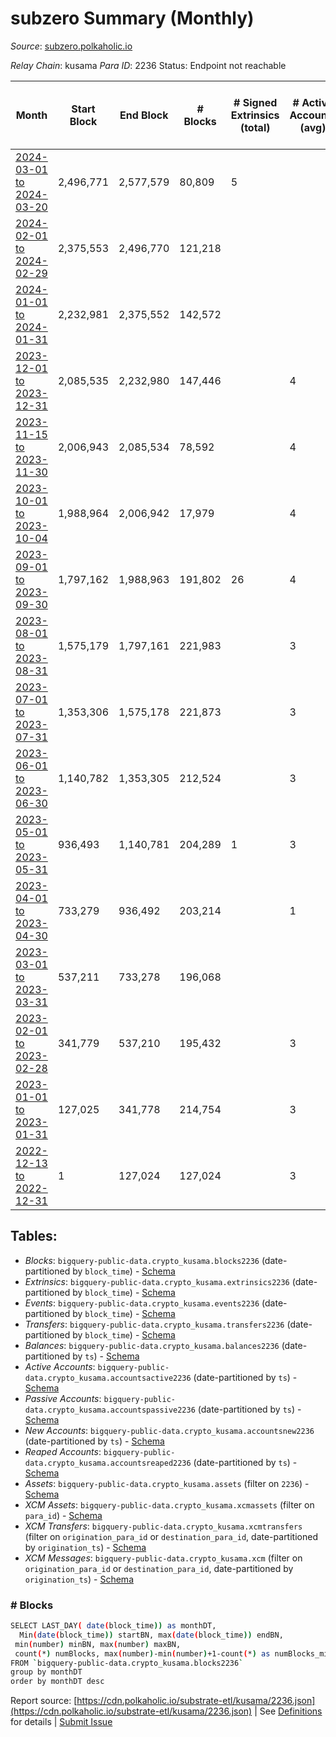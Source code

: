 # subzero Summary (Monthly)

_Source_: [subzero.polkaholic.io](https://subzero.polkaholic.io)

*Relay Chain*: kusama
*Para ID*: 2236
Status: Endpoint not reachable


| Month | Start Block | End Block | # Blocks | # Signed Extrinsics (total) | # Active Accounts (avg) | # Addresses with Balances (max) | Issues |
| ----- | ----------- | --------- | -------- | --------------------------- | ----------------------- | ------------------------------- | ------ |
| [2024-03-01 to 2024-03-20](/kusama/2236-subzero/2024-03-31.md) | 2,496,771 | 2,577,579 | 80,809 | 5 |  | 12 | -   |   
| [2024-02-01 to 2024-02-29](/kusama/2236-subzero/2024-02-29.md) | 2,375,553 | 2,496,770 | 121,218 |  |  | 11 | -   |   
| [2024-01-01 to 2024-01-31](/kusama/2236-subzero/2024-01-31.md) | 2,232,981 | 2,375,552 | 142,572 |  |  | 12 | -   |   
| [2023-12-01 to 2023-12-31](/kusama/2236-subzero/2023-12-31.md) | 2,085,535 | 2,232,980 | 147,446 |  | 4 | 11 | -   |   
| [2023-11-15 to 2023-11-30](/kusama/2236-subzero/2023-11-30.md) | 2,006,943 | 2,085,534 | 78,592 |  | 4 | 11 | -   |   
| [2023-10-01 to 2023-10-04](/kusama/2236-subzero/2023-10-31.md) | 1,988,964 | 2,006,942 | 17,979 |  | 4 | 11 | -   |   
| [2023-09-01 to 2023-09-30](/kusama/2236-subzero/2023-09-30.md) | 1,797,162 | 1,988,963 | 191,802 | 26 | 4 | 11 | -   |   
| [2023-08-01 to 2023-08-31](/kusama/2236-subzero/2023-08-31.md) | 1,575,179 | 1,797,161 | 221,983 |  | 3 | 6 | -   |   
| [2023-07-01 to 2023-07-31](/kusama/2236-subzero/2023-07-31.md) | 1,353,306 | 1,575,178 | 221,873 |  | 3 | 6 | -   |   
| [2023-06-01 to 2023-06-30](/kusama/2236-subzero/2023-06-30.md) | 1,140,782 | 1,353,305 | 212,524 |  | 3 | 6 | -   |   
| [2023-05-01 to 2023-05-31](/kusama/2236-subzero/2023-05-31.md) | 936,493 | 1,140,781 | 204,289 | 1 | 3 | 6 | -   |   
| [2023-04-01 to 2023-04-30](/kusama/2236-subzero/2023-04-30.md) | 733,279 | 936,492 | 203,214 |  | 1 | 6 | -   |   
| [2023-03-01 to 2023-03-31](/kusama/2236-subzero/2023-03-31.md) | 537,211 | 733,278 | 196,068 |  |  | 6 | -   |   
| [2023-02-01 to 2023-02-28](/kusama/2236-subzero/2023-02-28.md) | 341,779 | 537,210 | 195,432 |  | 3 | 6 | -   |   
| [2023-01-01 to 2023-01-31](/kusama/2236-subzero/2023-01-31.md) | 127,025 | 341,778 | 214,754 |  | 3 | 6 | -   |   
| [2022-12-13 to 2022-12-31](/kusama/2236-subzero/2022-12-31.md) | 1 | 127,024 | 127,024 |  | 3 | 6 | -   |   

## Tables:

* _Blocks_: `bigquery-public-data.crypto_kusama.blocks2236` (date-partitioned by `block_time`) - [Schema](/schema/balances.json)
* _Extrinsics_: `bigquery-public-data.crypto_kusama.extrinsics2236` (date-partitioned by `block_time`) - [Schema](/schema/extrinsics.json)
* _Events_: `bigquery-public-data.crypto_kusama.events2236` (date-partitioned by `block_time`) - [Schema](/schema/events.json)
* _Transfers_: `bigquery-public-data.crypto_kusama.transfers2236` (date-partitioned by `block_time`) - [Schema](/schema/transfers.json)
* _Balances_: `bigquery-public-data.crypto_kusama.balances2236` (date-partitioned by `ts`) - [Schema](/schema/balances.json)
* _Active Accounts_: `bigquery-public-data.crypto_kusama.accountsactive2236` (date-partitioned by `ts`) - [Schema](/schema/accountsactive.json)
* _Passive Accounts_: `bigquery-public-data.crypto_kusama.accountspassive2236` (date-partitioned by `ts`) - [Schema](/schema/accountspassive.json)
* _New Accounts_: `bigquery-public-data.crypto_kusama.accountsnew2236` (date-partitioned by `ts`) - [Schema](/schema/accountsnew.json)
* _Reaped Accounts_: `bigquery-public-data.crypto_kusama.accountsreaped2236` (date-partitioned by `ts`) - [Schema](/schema/accountsreaped.json)
* _Assets_: `bigquery-public-data.crypto_kusama.assets` (filter on `2236`) - [Schema](/schema/assets.json)
* _XCM Assets_: `bigquery-public-data.crypto_kusama.xcmassets` (filter on `para_id`) - [Schema](/schema/xcmassets.json)
* _XCM Transfers_: `bigquery-public-data.crypto_kusama.xcmtransfers` (filter on `origination_para_id` or `destination_para_id`, date-partitioned by `origination_ts`) - [Schema](/schema/xcmtransfers.json)
* _XCM Messages_: `bigquery-public-data.crypto_kusama.xcm` (filter on `origination_para_id` or `destination_para_id`, date-partitioned by `origination_ts`) - [Schema](/schema/xcm.json)

### # Blocks
```bash
SELECT LAST_DAY( date(block_time)) as monthDT,
  Min(date(block_time)) startBN, max(date(block_time)) endBN, 
 min(number) minBN, max(number) maxBN, 
 count(*) numBlocks, max(number)-min(number)+1-count(*) as numBlocks_missing 
FROM `bigquery-public-data.crypto_kusama.blocks2236` 
group by monthDT 
order by monthDT desc
```


Report source: [https://cdn.polkaholic.io/substrate-etl/kusama/2236.json](https://cdn.polkaholic.io/substrate-etl/kusama/2236.json) | See [Definitions](/DEFINITIONS.md) for details | [Submit Issue](https://github.com/colorfulnotion/substrate-etl/issues)
